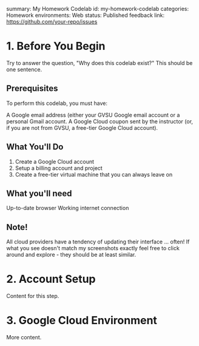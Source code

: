 summary: My Homework Codelab
id: my-homework-codelab
categories: Homework
environments: Web
status: Published
feedback link: https://github.com/your-repo/issues

# 1. Before You Begin
Try to answer the question, "Why does this codelab exist?" This should be one sentence.
## Prerequisites
To perform this codelab, you must have:

A Google email address (either your GVSU Google email account or a personal Gmail account.
A Google Cloud coupon sent by the instructor (or, if you are not from GVSU, a free-tier Google Cloud account).

## What You'll Do
1. Create a Google Cloud account
2. Setup a billing account and project
3. Create a free-tier virtual machine that you can always leave on

## What you'll need
Up-to-date browser
Working internet connection

## Note!
All cloud providers have a tendency of updating their interface ... often! If what you see doesn't match my screenshots exactly feel free to click around and explore - they should be at least similar.


# 2. Account Setup
Content for this step.

# 3. Google Cloud Environment
More content.
